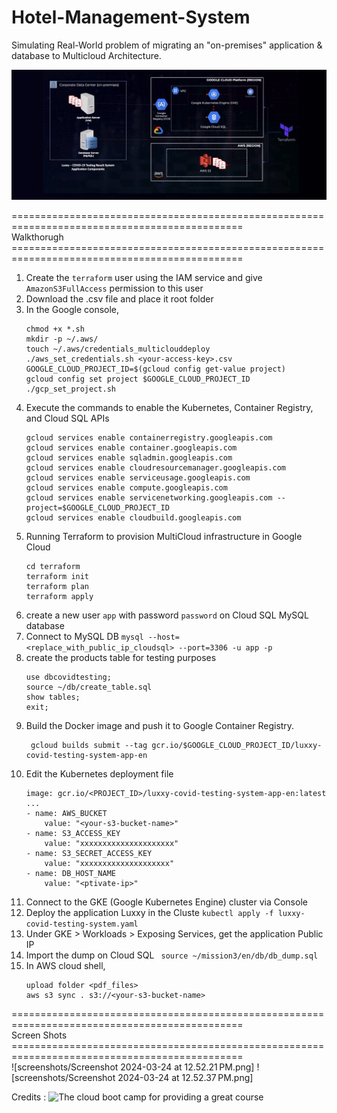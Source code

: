 # Hotel-Management-System

Simulating Real-World problem of migrating an "on-premises" application & database to Multicloud Architecture.

![SAA.jpeg](https://github.com/Rishiii7/Hotel-Management-System/blob/main/SAA.jpeg)

 ============================================================================================== <br>
                                Walkthorugh<br>
 ============================================================================================== <br>

1. Create the ```terraform``` user using the IAM service and give ```AmazonS3FullAccess``` permission to this user
2. Download the .csv file and place it root folder
3. In the Google console, 
    ```
    chmod +x *.sh
    mkdir -p ~/.aws/
    touch ~/.aws/credentials_multiclouddeploy
    ./aws_set_credentials.sh <your-access-key>.csv
    GOOGLE_CLOUD_PROJECT_ID=$(gcloud config get-value project)
    gcloud config set project $GOOGLE_CLOUD_PROJECT_ID
    ./gcp_set_project.sh
    ```
4. Execute the commands to enable the Kubernetes, Container Registry, and Cloud SQL APIs
    ```
    gcloud services enable containerregistry.googleapis.com
    gcloud services enable container.googleapis.com
    gcloud services enable sqladmin.googleapis.com
    gcloud services enable cloudresourcemanager.googleapis.com
    gcloud services enable serviceusage.googleapis.com
    gcloud services enable compute.googleapis.com
    gcloud services enable servicenetworking.googleapis.com --project=$GOOGLE_CLOUD_PROJECT_ID
    gcloud services enable cloudbuild.googleapis.com
    ```
5. Running Terraform to provision MultiCloud infrastructure in Google Cloud
    ```
    cd terraform
    terraform init
    terraform plan
    terraform apply
    ```
6. create a new user `app` with password `password` on Cloud SQL MySQL database 
7. Connect to MySQL DB ``` mysql --host=<replace_with_public_ip_cloudsql> --port=3306 -u app -p ```
8. create the products table for testing purposes
    ```
    use dbcovidtesting;
    source ~/db/create_table.sql
    show tables;
    exit;
    ```
9. Build the Docker image and push it to Google Container Registry.
    ```
     gcloud builds submit --tag gcr.io/$GOOGLE_CLOUD_PROJECT_ID/luxxy-covid-testing-system-app-en
    ```
11. Edit the Kubernetes deployment file
    ```
    image: gcr.io/<PROJECT_ID>/luxxy-covid-testing-system-app-en:latest
    ...
    - name: AWS_BUCKET
        value: "<your-s3-bucket-name>"
    - name: S3_ACCESS_KEY
        value: "xxxxxxxxxxxxxxxxxxxxx"
    - name: S3_SECRET_ACCESS_KEY
        value: "xxxxxxxxxxxxxxxxxxxx"
    - name: DB_HOST_NAME
        value: "<ptivate-ip>"
    ```
12. Connect to the GKE (Google Kubernetes Engine) cluster via Console
13. Deploy the application Luxxy in the Cluste 
```kubectl apply -f luxxy-covid-testing-system.yaml```
14. Under GKE > Workloads > Exposing Services, get the application Public IP
15. Import the dump on Cloud SQL
    ``` source ~/mission3/en/db/db_dump.sql```
16. In AWS cloud shell,
    ```
    upload folder <pdf_files>
    aws s3 sync . s3://<your-s3-bucket-name>
    ```

 ============================================================================================== <br>
                                Screen Shots
 ============================================================================================== <br>
![screenshots/Screenshot 2024-03-24 at 12.52.21 PM.png]
![screenshots/Screenshot 2024-03-24 at 12.52.37 PM.png]


Credits : ![The cloud boot camp](https://www.youtube.com/@thecloudbootcamp) for providing a great course